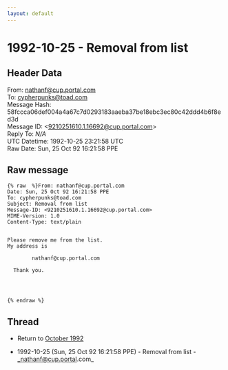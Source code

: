 ```yaml
---
layout: default
---
```


# 1992-10-25 - Removal from list

## Header Data

From: nathanf@cup.portal.com<br>
To: cypherpunks@toad.com<br>
Message Hash: 58fccca06def004a4a67c7d0293183aaeba37be18ebc3ec80c42ddd4b6f8ed3d<br>
Message ID: \<9210251610.1.16692@cup.portal.com\><br>
Reply To: _N/A_<br>
UTC Datetime: 1992-10-25 23:21:58 UTC<br>
Raw Date: Sun, 25 Oct 92 16:21:58 PPE<br>

## Raw message

```
{% raw  %}From: nathanf@cup.portal.com
Date: Sun, 25 Oct 92 16:21:58 PPE
To: cypherpunks@toad.com
Subject: Removal from list
Message-ID: <9210251610.1.16692@cup.portal.com>
MIME-Version: 1.0
Content-Type: text/plain


Please remove me from the list.
My address is 
        
        nathanf@cup.portal.com

  Thank you.




{% endraw %}
```

## Thread

+ Return to [October 1992](/years/1992/10)

+ 1992-10-25 (Sun, 25 Oct 92 16:21:58 PPE) - Removal from list - _nathanf@cup.portal.com_

